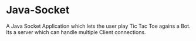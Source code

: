 # Java-Socket
A Java Socket Application which lets the user play Tic Tac Toe agains a Bot.
Its a server which can handle multiple Client connections.
